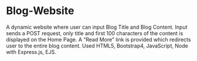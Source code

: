 # Blog-Website
A dynamic website where user can input Blog Title and Blog Content. Input sends a POST request, only title and first 100 characters of the content is displayed on the Home Page. A “Read More” link is provided which redirects user to the entire blog content. Used HTML5, Bootstrap4, JavaScript, Node with Express.js, EJS.
